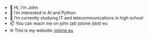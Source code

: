- 👋 Hi, I’m John
- 👀 I’m interested in AI and Python
- 🌱 I’m currently studying IT and telecommunications in high school
- 📫 You can reach me on john (at) jotone (dot) eu
- 🌐 This is my website: [jotone.eu](https://jotone.eu)
